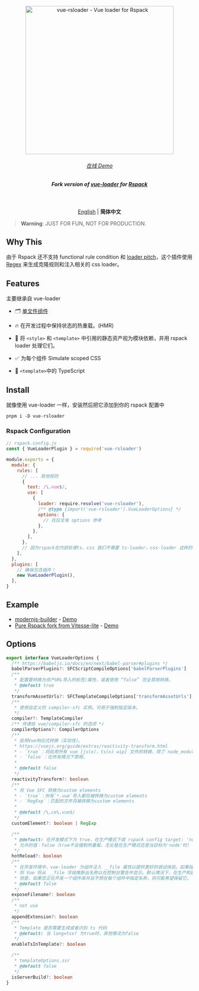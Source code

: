 <p align='center'>
  <img src='https://user-images.githubusercontent.com/12960906/223734670-ca658c81-59e8-4170-bd69-d07f92c18716.png' alt='vue-rsloader - Vue loader for Rspack' width='400'/>
</p>

<h6 align='center'>
<a href="https://vue-rsloader.512.pub/">在线 Demo</a>
</h6>

<h5 align='center'>
<b>Fork version of <a href="https://vue-loader.vuejs.org/zh/">vue-loader</a> for <a href="https://rspack.dev">Rspack</a></b>
</h5>

<br>

<p align='center'>
<a href="https://github.com/skywalker512/vue-rsloader/blob/main/README.md">English</a> | <b>简体中文</b>
</p>

> **Warning**: JUST FOR FUN, NOT FOR PRODUCTION.

## Why This

由于 Rspack 还不支持 functional rule condition 和 [loader pitch](https://webpack.docschina.org/api/loaders/#pitching-loader)，这个插件使用 [Regex](./packages/vue-rsloader/src/pluginRspack.ts) 来生成克隆规则和注入相关的 css loader。

## Features

主要继承自 vue-loader

- 🗂 [单文件组件](https://vuejs.org/guide/scaling-up/sfc.html)

- 🔥 在开发过程中保持状态的热重载。(HMR)

- 🎨 将 `<style>` 和 `<template>` 中引用的静态资产视为模块依赖，并用 rspack loader 处理它们。

- ✅ 为每个组件 Simulate scoped CSS

- 🦾 `<template>`中的 TypeScript

## Install

就像使用 vue-loader 一样，安装然后把它添加到你的 rspack 配置中

```shell
pnpm i -D vue-rsloader
```

### Rspack Configuration

```js
// rspack.config.js
const { VueLoaderPlugin } = require('vue-rsloader')

module.exports = {
  module: {
    rules: [
      // ... 其他规则
      {
        test: /\.vue$/,
        use: [
          {
            loader: require.resolve('vue-rsloader'),
            /** @type {import('vue-rsloader').VueLoaderOptions} */
            options: {
              // 在后文有 options 参考
            },
          },
        ],
      },
      // 因为rspack在内部处理ts、css 我们不需要 ts-loader，css-loader 这样的 loader
    ],
  },
  plugins: [
    // 确保包含插件！
    new VueLoaderPlugin(),
  ],
}
```

## Example

- [modernjs-builder](./example/modernjs-builder/) - [Demo](https://vue-rsloader.512.pub/)
- [Pure Rspack fork from Vitesse-lite](https://github.com/skywalker512/rspacksse-lite) - [Demo](https://rspacksse-lite.512.pub/)

## Options

```ts
export interface VueLoaderOptions {
  /** https://babeljs.io/docs/en/next/babel-parser#plugins */
  babelParserPlugins?: SFCScriptCompileOptions['babelParserPlugins']
  /**
   * 配置要转换为资产URL导入的标签/属性，或者使用 “false” 完全禁用转换。
   * @default true
   */
  transformAssetUrls?: SFCTemplateCompileOptions['transformAssetUrls']
  /**
   * 使用自定义的 compiler-sfc 实例。可用于强制指定版本。
   */
  compiler?: TemplateCompiler
  /** 传递给 vue/compiler-sfc 的选项 */
  compilerOptions?: CompilerOptions
  /**
   * 启用Vue响应式转换（实验性）。
   * https://vuejs.org/guide/extras/reactivity-transform.html
   * - `true`：将启用所有 vue [js(x)，ts(x) wip] 文件的转换，除了 node_modules 中的文件。
   * - `false`：在所有情况下禁用。
   *
   * @default false
   */
  reactivityTransform?: boolean
  /**
   * 将 Vue SFC 转换为custom elements
   * - `true`：所有`*.vue`导入都将被转换为custom elements
   * - `RegExp`：匹配的文件将被转换为custom elements
   *
   * @default /\.ce\.vue$/
   */
  customElement?: boolean | RegExp

  /**
   * @default: 在开发模式下为 true，在生产模式下或 rspack config target: 'node' 时为false。
   * 允许的值：false（true不会强制热重载，无论是在生产模式还是当目标为'node'时）
   */
  hotReload?: boolean
  /**
   * 在开发环境中，vue-loader 为组件注入 __file 属性以提供更好的调试体验。如果组件缺少 name 属性
   * 则 Vue 将从 __file 字段推断出名称以在控制台警告中显示。默认情况下，在生产构建中会剥离此属性。
   * 但是，如果您正在开发一个组件库并且不想在每个组件中指定名称，则可能希望保留它。
   * @default false
   */
  exposeFilename?: boolean
  /**
   * not use
   */
  appendExtension?: boolean
  /**
   * Template 是否需要生成或者识别 ts 代码
   * @default: 当 lang=tsx? 为true时，其他情况为false
   */
  enableTsInTemplate?: boolean

  /**
   * templateOptions.ssr
   * @default false
   */
  isServerBuild?: boolean
}
```
